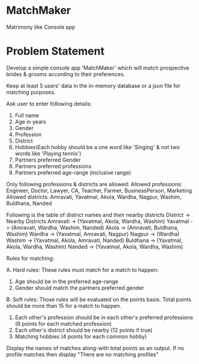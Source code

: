# MatchMaker
Matrimony like Console app

# Problem Statement

Develop a simple console app 'MatchMaker' which will match prospective brides & grooms according to their preferences.

Keep at least 5 users' data in the in-memory database or a json file for matching purposes.

Ask user to enter following details:
1. Full name
2. Age in years
3. Gender
4. Profession
5. District
6. Hobbies(Each hobby should be a one word like 'Singing' & not two words like 'Playing tennis')
7. Partners preferred Gender
8. Partners preferred professions
9. Partners preferred age-range (inclusive range)

Only following professions & districts are allowed:
Allowed professions: Engineer, Doctor, Lawyer, CA, Teacher, Farmer, BusinessPerson, Marketing
Allowed districts: Amravati, Yavatmal, Akola, Wardha, Nagpur, Washim, Buldhana, Nanded

Following is the table of district names and their nearby districts
District -> Nearby Districts
Amravati -> (Yavatmal, Akola, Wardha, Washim)
Yavatmal -> (Amravati, Wardha, Washim, Nanded)
Akola -> (Amravati, Buldhana, Washim)
Wardha -> (Yavatmal, Amravati, Nagpur)
Nagpur -> (Wardha)
Washim -> (Yavatmal, Akola, Amravati, Nanded)
Buldhana -> (Yavatmal, Akola, Wardha, Washim)
Nanded -> (Yavatmal, Akola, Wardha, Washim)

Rules for matching:

A. Hard rules: These rules must match for a match to happen:
1. Age should be in the preferred age-range
2. Gender should match the partners preferred gender
  
B. Soft rules: Those rules will be evaluated on the points basis. 
Total points should be more than 15 for a match to happen.
1. Each other's profession should be in each other's preferred professions (6 points for each matched profession)
2. Each other's district should be nearby (12 points if true)
3. Matching hobbies (4 points for each common hobby)

Display the names of matches along-with total points as an output.
If no profile matches then display "There are no matching profiles"
